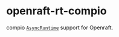 # openraft-rt-compio

compio [`AsyncRuntime`][rt_link] support for Openraft.

[rt_link]: https://docs.rs/openraft/latest/openraft/async_runtime/trait.AsyncRuntime.html

